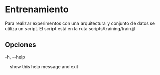 # Entrenamiento

Para realizar experimentos con una arquitectura y conjunto de datos se utiliza un script.
El script está en la ruta scripts/training/train.jl

## Opciones

-h, --help

    show this help message and exit

